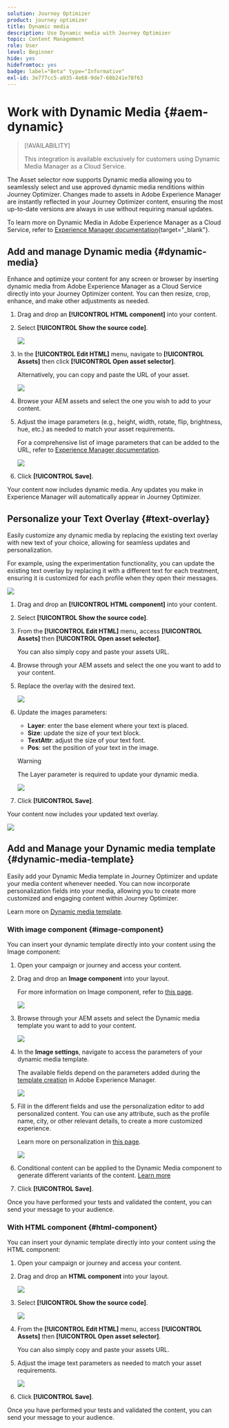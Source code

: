 ```yaml
---
solution: Journey Optimizer
product: journey optimizer
title: Dynamic media
description: Use Dynamic media with Journey Optimizer
topic: Content Management
role: User
level: Beginner
hide: yes
hidefromtoc: yes
badge: label="Beta" type="Informative"
exl-id: 3e777cc5-a935-4e68-9de7-60b241e78f63
---
```

# Work with Dynamic Media {#aem-dynamic}

>[!AVAILABILITY]
>
>This integration is available exclusively for customers using Dynamic Media Manager as a Cloud Service.

The Asset selector now supports Dynamic media allowing you to seamlessly select and use approved dynamic media renditions within Journey Optimizer. Changes made to assets in Adobe Experience Manager are instantly reflected in your Journey Optimizer content, ensuring the most up-to-date versions are always in use without requiring manual updates.

To learn more on Dynamic Media in Adobe Experience Manager as a Cloud Service, refer to [Experience Manager documentation](https://experienceleague.adobe.com/en/docs/experience-manager-cloud-service/content/assets/dynamicmedia/dynamic-media){target="_blank"}.

## Add and manage Dynamic media {#dynamic-media}

Enhance and optimize your content for any screen or browser by inserting dynamic media from Adobe Experience Manager as a Cloud Service directly into your Journey Optimizer content.  You can then resize, crop, enhance, and make other adjustments as needed.

1. Drag and drop an **[!UICONTROL HTML component]** into your content.

1. Select **[!UICONTROL Show the source code]**.

    ![](assets/dynamic-media-1.png)

1. In the **[!UICONTROL Edit HTML]** menu, navigate to **[!UICONTROL Assets]** then click **[!UICONTROL Open asset selector]**.

    Alternatively, you can copy and paste the URL of your asset.

    ![](assets/dynamic-media-2.png)

1. Browse your AEM assets and select the one you wish to add to your content.

1. Adjust the image parameters (e.g., height, width, rotate, flip, brightness, hue, etc.) as needed to match your asset requirements.

    For a comprehensive list of image parameters that can be added to the URL, refer to  [Experience Manager documentation](https://experienceleague.adobe.com/en/docs/dynamic-media-developer-resources/image-serving-api/image-serving-api/http-protocol-reference/command-reference/c-command-reference).

    ![](assets/dynamic-media-3.png)

1. Click **[!UICONTROL Save]**.

Your content now includes dynamic media. Any updates you make in Experience Manager will automatically appear in Journey Optimizer.

## Personalize your Text Overlay {#text-overlay}

Easily customize any dynamic media by replacing the existing text overlay with new text of your choice, allowing for seamless updates and personalization.

For example, using the experimentation functionality, you can update the existing text overlay by replacing it with a different text for each treatment, ensuring it is customized for each profile when they open their messages.

![](assets/dynamic-media-layout-1.png)

1. Drag and drop an **[!UICONTROL HTML component]** into your content.

1. Select **[!UICONTROL Show the source code]**.

1. From the **[!UICONTROL Edit HTML]** menu, access **[!UICONTROL Assets]** then **[!UICONTROL Open asset selector]**.

    You can also simply copy and paste your assets URL.

1. Browse through your AEM assets and select the one you want to add to your content.

1. Replace the overlay with the desired text.

    ![](assets/do-not-localize/dynamic_media_layout.gif)

1. Update the images parameters:

    * **Layer**: enter the base element where your text is placed.
    * **Size**: update the size of your text block.
    * **TextAttr**: adjust the size of your text font.
    * **Pos**: set the position of your text in the image.

    >[!WARNING]
    >
    >The Layer parameter is required to update your dynamic media.

    ![](assets/dynamic-media-layout-2.png)

1. Click **[!UICONTROL Save]**.

Your content now includes your updated text overlay.

![](assets/dynamic-media-layout-3.png)

## Add and Manage your Dynamic media template {#dynamic-media-template}

Easily add your Dynamic Media template in Journey Optimizer and update your media content whenever needed. You can now incorporate personalization fields into your media, allowing you to create more customized and engaging content within Journey Optimizer.

Learn more on [Dynamic media template](https://experienceleague.adobe.com/en/docs/dynamic-media-classic/using/template-basics/quick-start-template-basics).

### With image component {#image-component}

You can insert your dynamic template directly into your content using the Image component:

1. Open your campaign or journey and access your content.

1. Drag and drop an **Image component** into your layout. 

    For more information on Image component, refer to [this page](../email/content-components.md).

    ![](assets/dynamic-media-template-1.png)

1. Browse through your AEM assets and select the Dynamic media template you want to add to your content.

    ![](assets/dynamic-media-template-2.png)

1. In the **Image settings**, navigate to access the parameters of your dynamic media template.

    The available fields depend on the parameters added during the [template creation](https://experienceleague.adobe.com/en/docs/dynamic-media-classic/using/template-basics/creating-template-parameters#creating_template_parameters) in Adobe Experience Manager.

    ![](assets/dynamic-media-template-3.png)

1. Fill in the different fields and use the personalization editor to add personalized content. You can use any attribute, such as the profile name, city, or other relevant details, to create a more customized experience.

    Learn more on personalization in [this page](../personalization/personalize.md).

    ![](assets/do-not-localize/dynamic_media_template.gif)

1. Conditional content can be applied to the Dynamic Media component to generate different variants of the content. [Learn more](../personalization/dynamic-content.md)

1. Click **[!UICONTROL Save]**.

Once you have performed your tests and validated the content, you can send your message to your audience. 

### With HTML component {#html-component}

You can insert your dynamic template directly into your content using the HTML component:

1. Open your campaign or journey and access your content.

1. Drag and drop an **HTML component** into your layout. 

    ![](assets/dynamic-media-template-4.png)

1. Select **[!UICONTROL Show the source code]**.

    ![](assets/dynamic-media-template-5.png)

1. From the **[!UICONTROL Edit HTML]** menu, access **[!UICONTROL Assets]** then **[!UICONTROL Open asset selector]**.

    You can also simply copy and paste your assets URL.

1. Adjust the image text parameters as needed to match your asset requirements.

    ![](assets/do-not-localize/dynamic_media_template_html.gif)

1. Click **[!UICONTROL Save]**.

Once you have performed your tests and validated the content, you can send your message to your audience. 

<!--
## Personalization with Text Overlay

Easily customize any dynamic media by replacing the existing text overlay with new text of your choice, allowing for seamless updates and personalization.

In this example, our goal is to update the existing text overlay by replacing it with a new validity date and adding a personalization block, ensuring it is customized for each profile when they open their messages.

1. Drag and drop an **[!UICONTROL HTML component]** into your content.

1. Select **[!UICONTROL Show the source code]**.

1. From the **[!UICONTROL Edit HTML]** menu, access **[!UICONTROL Assets]** then **[!UICONTROL Open asset selector]**.

    You can also simply copy and paste your assets URL.

1. Browse through your AEM assets and select the one you want to add to your content.

1. Replace the overlay with the desired text.

    Here we change the validity date from 31st December 2024 to the 1st July 2025.

1. Add the required personalization fields to your image.

1. Click **[!UICONTROL Save]**.

Your content now includes your updated text overlay and personalization.

## Add Dynamic media conditional content

Enable conditional content in your dynamic media to better target your audience and deliver a more personalized experience.

1. Drag and drop an **[!UICONTROL HTML component]** into your content.

1. Select **[!UICONTROL Show the source code]**.

1. From the **[!UICONTROL Edit HTML]** menu, access **[!UICONTROL Assets]** then **[!UICONTROL Open asset selector]**.

    You can also simply copy and paste your assets URL.

1. Browse through your AEM assets and select the one you want to add to your content.

1. Once your dynamic media is inserted to your content, select **[!UICONTROL Enable conditional]** content from your HTML component toolbar to create your different user experiences. 

1. From the Variant - 1, click **[!UICONTROL Select condition]** to fine tune your audience.

1. Choose your condition or create a new one if needed and click **[!UICONTROL Select]**.

    [Learn more on conditions](../personalization/create-conditions.md)

1. Select your **[!UICONTROL Component]** and access the **[!UICONTROL Settings]** menu.

1. In the **[!UICONTROL Custom Attributes]** menu, populate the Dynamic Media text and personalization fields to customize the content for your audience.

-->
